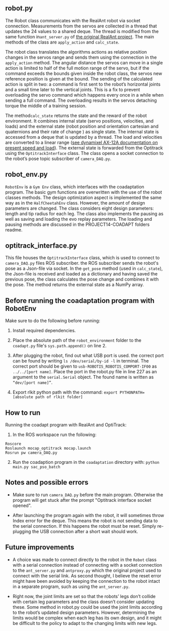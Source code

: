 ## robot.py

The Robot class communicates with the RealAnt robot via socket connection. Measurements from the servos are collected in a thread that updates the 24 values to a shared deque. The thread is modified from the same function in`ant_server.py` of [the original RealAnt project](https://github.com/OteRobotics/realant).  The main methods of the class are `apply_action` and `calc_state`.

The robot class translates the algorithms actions as relative position changes in the servos range and sends them using the connection in the `apply_action` method. The angular distance the servos can move in a single action is limited to half of the full motion range of the servo, but if the command exceeds the bounds given inside the robot class, the servos new reference position is given at the bound. The sending of the calculated action is split in two: a command is first sent to the robot’s horizontal joints and a small time later to the vertical joints. This is a fix to prevent overloading the servo command which happens every once in a while when sending a full command. The overloading results in the servos detaching torque the middle of a training session.

The method`calc_state` returns the state and the reward of the robot environment. It combines internal state (servo positions, velocities, and loads) and the external state (robot position and orientation cartesian and quaternions and their rate of change ) as single state. The internal state is accessed from a deque that is updated by a thread. The load and velocities are converted to a linear range ([see dynamixel AX-12A documentation on present speed and load](https://emanual.robotis.com/docs/en/dxl/ax/ax-12a/#present-speed)). The external state is forwarded from the Optitrack using the `OptitrackInterface` class. The class opens a socket connection to the robot’s pose topic subscriber of `camera_DAQ.py`.

## robot_env.py

`RobotEnv` is a `Gym Env` class, which interfaces with the coadaptation program. The basic gym functions are overwritten with the use of the robot classes methods. The design optimization aspect is implemented the same way as in the `HalfCheetahEnv` class. However, the amount of design parameters are changed. The class considers eight design parameters: length and tip radius for each leg. The class also implements the pausing as well as saving and loading the evo replay parameters. The loading and pausing methods are discussed in the PROJECT14-COADAPT folders readme.

## optitrack_interface.py

This file houses the `OptitrackInterface` class, which is used to connect to `camera_DAQ.py` files ROS subscriber. the ROS subscriber sends the robot's pose as a Json-file via socket. In the `get_pose` method (used in `calc_state`), the Json-file is received and loaded as a dictionary and having saved the previous pose, the class calculates the pose change and combines it with the pose. The method returns the external state as a NumPy array.

## Before running the coadaptation program with RobotEnv

Make sure to do the following before running:

1.  Install required dependencies.

2.  Place the absolute path of the `robot_environment` folder to the `coadapt.py` file's `sys.path.append()` on line 2.

3.  After plugging the robot, find out what USB port is used. the correct port can be found by writing `ls /dev/serial/by-id -l` in terminal. The correct port should be given to `usb-ROBOTIS_ROBOTIS_COMPORT-IF00` as `../../[port name]`. Place the port in the robot.py file in line 227 as an argument to the `serial.Serial` object. The found name is written as `“dev/[port name]”`.

4. Export rlkit python path with the command: `export PYTHONPATH=[absolute path of rlkit folder]`

## How to run

Running the coadapt program with RealAnt and OptiTrack:

1. In the ROS workspace run the following:
 ```
Roscore
Roslaunch mocap_optitrack mocap.launch
Rosrun pw camera_DAQ.py
```

2. Run the coadaption program in the `coadaptation` directory with: `python main.py sac_pso_batch`

## Notes and possible errors

- Make sure to run `camera_DAQ.py` before the main program. Otherwise the program will get stuck after the prompt "Optitrack interface socket opened". 

- After launching the program again with the robot, it will sometimes throw Index error for the deque. This  means the robot is not sending data to the serial connection. If this happens the robot must be reset. Simply re-plugging the USB connection after a short wait should work.

## Future improvements

- A choice was made to connect directly to the robot in the `Robot` class with a serial connection instead of connecting with a socket connection to the `ant_server.py` and `antproxy.py`  which the original project used to connect with the serial link. As second thought, I believe the reset error might have been avoided by keeping the connection to the robot intact in a separate program, such as using the `ant_server.py`.

- Right now, the joint limits are set so that the robots’ legs don’t collide with certain leg parameters and the class doesn’t consider updating these. Some method in robot.py could be used the joint limits according to the robot’s updated design parameters. However, determining the limits would be complex when each leg has its own design, and it might be difficult to the policy to adapt to the changing limits with new legs.
